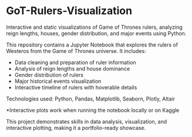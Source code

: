 # GoT-Rulers-Visualization
Interactive and static visualizations of Game of Thrones rulers, analyzing reign lengths, houses, gender distribution, and major events using Python.

This repository contains a Jupyter Notebook that explores the rulers of Westeros from the Game of Thrones universe. 
It includes:

- Data cleaning and preparation of ruler information
- Analysis of reign lengths and house dominance
- Gender distribution of rulers
- Major historical events visualization
- Interactive timeline of rulers with hoverable details

Technologies used: Python, Pandas, Matplotlib, Seaborn, Plotly, Altair

*Interactive plots work when running the notebook locally or on Kaggle

This project demonstrates skills in data analysis, visualization, and interactive plotting, making it a portfolio-ready showcase.
